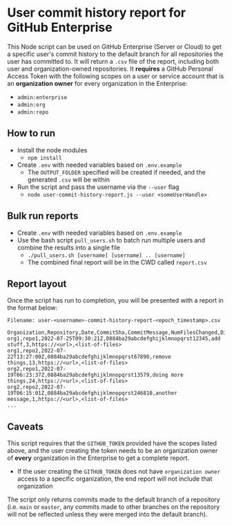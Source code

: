 # User commit history report for GitHub Enterprise

This Node script can be used on GitHub Enterprise (Server or Cloud) to get a specific user's commit history to the default branch for all repositories the user has committed to. It will return a `.csv` file of the report, including both user and organization-owned repositories. It **requires** a GitHub Personal Access Token with the following scopes on a user or service account that is an **organization owner** for every organization in the Enterprise:
  - `admin:enterprise`
  - `admin:org`
  - `admin:repo`

## How to run
- Install the node modules
  - `npm install`
- Create `.env` with needed variables based on `.env.example`
  - The `OUTPUT_FOLDER` specified will be created if needed, and the generated `.csv` will be within
- Run the script and pass the username via the `--user` flag
  - `node user-commit-history-report.js --user <someUserHandle>`

## Bulk run reports
- Create `.env` with needed variables based on `.env.example`
- Use the bash script `pull_users.sh` to batch run multiple users and combine the results into a single file
  - `./pull_users.sh [username] [username] .. [username]`
  - The combined final report will be in the CWD called `report.csv` 

## Report layout
Once the script has run to completion, you will be presented with a report in the format below:

`Filename: user-<username>-commit-history-report-<epoch_timestamp>.csv`

```csv
Organization,Repository,Date,CommitSha,CommitMessage,NumFilesChanged,DiffURL,FileList
org1,repo1,2022-07-25T09:30:21Z,0884ba29abcdefghijklmnopqrst12345,add stuff,3,https://<url>,<list-of-files>
org1,repo2,2022-07-22T13:27:00Z,0884ba29abcdefghijklmnopqrst67890,remove things,13,https://<url>,<list-of-files>
org2,repo1,2022-07-19T06:23:37Z,0884ba29abcdefghijklmnopqrst13579,doing more things,24,https://<url>,<list-of-files>
org2,repo2,2022-07-19T06:15:01Z,0884ba29abcdefghijklmnopqrst246810,another message,1,https://<url>,<list-of-files>
...
```

## Caveats
This script requires that the `GITHUB_TOKEN` provided have the scopes listed above, and the user creating the token needs to be an organization owner of **every** organization in the Enterprise to get a complete report.
  - If the user creating the `GITHUB_TOKEN` does not have `organization owner` access to a specific organization, the end report will not include that organization

The script only returns commits made to the default branch of a repository (i.e. `main` or `master`, any commits made to other branches on the repository will not be reflected unless they were merged into the default branch).
